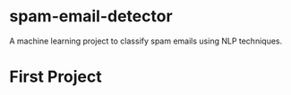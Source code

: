 # spam-email-detector
A machine learning project to classify spam emails using NLP techniques.
# First Project